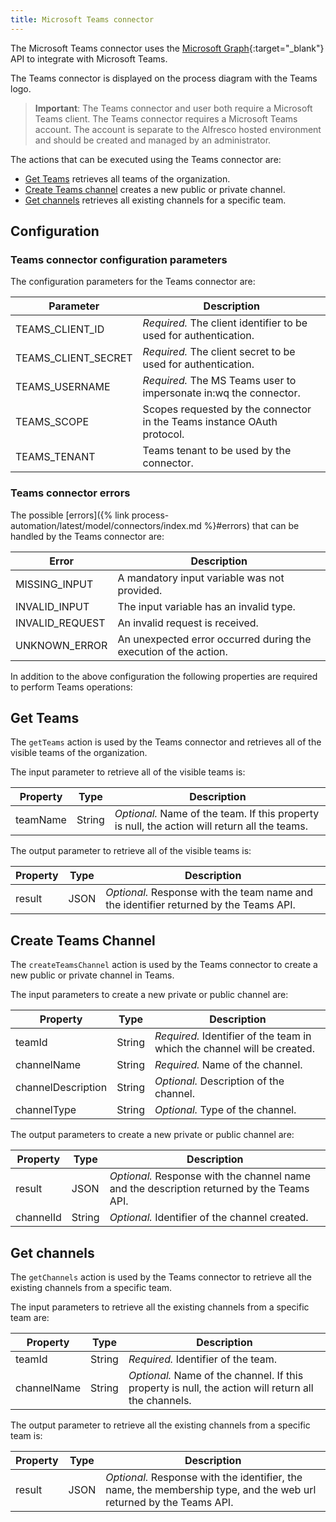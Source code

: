 ```yaml
---
title: Microsoft Teams connector
---
```


The Microsoft Teams connector uses the [Microsoft Graph](https://docs.microsoft.com/en-us/graph/use-the-api){:target="_blank"} API to integrate with Microsoft Teams.

The Teams connector is displayed on the process diagram with the Teams logo.

> **Important**: The Teams connector and user both require a Microsoft Teams client. The Teams connector requires a Microsoft Teams account. The account is separate to the Alfresco hosted environment and should be created and managed by an administrator.

The actions that can be executed using the Teams connector are:

* [Get Teams](#get-teams) retrieves all teams of the organization.
* [Create Teams channel](#create-teams-channel) creates a new public or private channel.
* [Get channels](#get-channels) retrieves all existing channels for a specific team.

## Configuration

### Teams connector configuration parameters

The configuration parameters for the Teams connector are:

| Parameter | Description |
|-----------|-------------|
| TEAMS_CLIENT_ID | *Required.* The client identifier to be used for authentication. |
| TEAMS_CLIENT_SECRET | *Required.* The client secret to be used for authentication. |
| TEAMS_USERNAME | *Required.* The MS Teams user to impersonate in:wq the connector. |
| TEAMS_SCOPE | Scopes requested by the connector in the Teams instance OAuth protocol. |
| TEAMS_TENANT | Teams tenant to be used by the connector. |

### Teams connector errors

The possible [errors]({% link process-automation/latest/model/connectors/index.md %}#errors) that
can be handled by the Teams connector are:

| Error | Description |
|-------|-------------|
| MISSING_INPUT | A mandatory input variable was not provided. |
| INVALID_INPUT | The input variable has an invalid type. |
| INVALID_REQUEST | An invalid request is received. |
| UNKNOWN_ERROR | An unexpected error occurred during the execution of the action. |

In addition to the above configuration the following properties are required to perform Teams operations:

## Get Teams

The `getTeams` action is used by the Teams connector and retrieves all of the visible teams of the
organization.

The input parameter to retrieve all of the visible teams is:

| Property | Type   | Description                                                                                   |
|----------|--------|-----------------------------------------------------------------------------------------------|
| teamName | String | *Optional.* Name of the team. If this property is null, the action will return all the teams. |

The output parameter to retrieve all of the visible teams is:

| Property | Type | Description                                                                           |
|----------|------|---------------------------------------------------------------------------------------|
| result   | JSON | *Optional.* Response with the team name and the identifier returned by the Teams API. |

## Create Teams Channel

The `createTeamsChannel` action is used by the Teams connector to create a new public or private
channel in Teams.

The input parameters to create a new private or public channel are:

| Property           | Type   | Description                                                              |
|--------------------|--------|--------------------------------------------------------------------------|
| teamId             | String | *Required.* Identifier of the team in which the channel will be created. |
| channelName        | String | *Required.* Name of the channel.                                         |
| channelDescription | String | *Optional.* Description of the channel.                                  |
| channelType        | String | *Optional.* Type of the channel.                                         |

The output parameters to create a new private or public channel are:

| Property  | Type   | Description                                                                               |
|-----------|--------|-------------------------------------------------------------------------------------------|
| result    | JSON   | *Optional.* Response with the channel name and the description returned by the Teams API. |
| channelId | String | *Optional.* Identifier of the channel created.                                            |

## Get channels

The `getChannels` action is used by the Teams connector to retrieve all the existing channels from a
specific team.

The input parameters to retrieve all the existing channels from a specific team are:

| Property    | Type   | Description                                                                                         |
|-------------|--------|-----------------------------------------------------------------------------------------------------|
| teamId      | String | *Required.* Identifier of the team.                                                                 |
| channelName | String | *Optional.* Name of the channel. If this property is null, the action will return all the channels. |

The output parameter to retrieve all the existing channels from a specific team is:

| Property | Type | Description                                                                                                         |
|----------|------|---------------------------------------------------------------------------------------------------------------------|
| result   | JSON | *Optional.* Response with the identifier, the name, the membership type, and the web url returned by the Teams API. |
